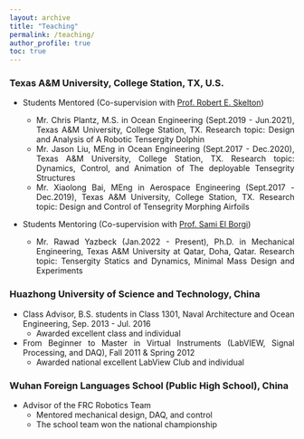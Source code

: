 ```yaml
---
layout: archive
title: "Teaching"
permalink: /teaching/
author_profile: true
toc: true
---
```


<div style="text-align: justify;" markdown="1">

### Texas A&M University, College Station, TX, U.S.
- Students Mentored (Co-supervision with [Prof. Robert E. Skelton](https://engineering.tamu.edu/aerospace/profiles/skelton-robert.html))
    * Mr. Chris Plantz, M.S. in Ocean Engineering (Sept.2019 - Jun.2021), Texas A&M University, College Station, TX. Research topic: Design and Analysis of A Robotic Tensergity Dolphin
    * Mr. Jason Liu, MEng in Ocean Engineering (Sept.2017 - Dec.2020), Texas A&M University, College Station, TX. Research topic: Dynamics, Control, and Animation of The deployable Tensegrity Structures 
    * Mr. Xiaolong Bai, MEng in Aerospace Engineering (Sept.2017 - Dec.2019), Texas A&M University, College Station, TX. Research topic: Design and Control of Tensegrity Morphing Airfoils

- Students Mentoring (Co-supervision with [Prof. Sami El Borgi](https://www.qatar.tamu.edu/programs/mechanical-engineering/faculty-and-staff/dr.-sami-el-borgi))
    * Mr. Rawad Yazbeck (Jan.2022 - Present), Ph.D. in Mechanical Engineering, Texas A&M University at Qatar, Doha, Qatar. Research topic: Tensergity Statics and Dynamics, Minimal Mass Design and Experiments

### Huazhong University of Science and Technology, China   
- Class Advisor, B.S. students in Class 1301, Naval Architecture and Ocean Engineering, Sep. 2013 - Jul. 2016
    * Awarded excellent class and individual
- From Beginner to Master in Virtual Instruments (LabVIEW, Signal Processing, and DAQ), Fall 2011 & Spring 2012 
    * Awarded national excellent LabView Club and individual


### Wuhan Foreign Languages School (Public High School), China
- Advisor of the FRC Robotics Team 
    - Mentored mechanical design, DAQ, and control
    - The school team won the national championship
 

</div>